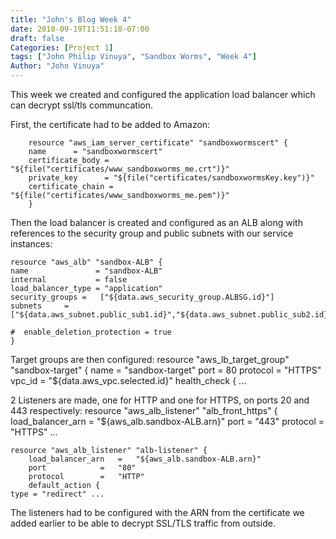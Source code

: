 ```yaml
---
title: "John's Blog Week 4"
date: 2018-09-19T11:51:18-07:00
draft: false
Categories: [Project 1]
tags: ["John Philip Vinuya", "Sandbox Worms", "Week 4"]
Author: "John Vinuya"
---
```

This week we created and configured the application load balancer which can decrypt ssl/tls communcation.

First, the certificate had to be added to Amazon:

		resource "aws_iam_server_certificate" "sandboxwormscert" {
		name      = "sandboxwormscert"
		certificate_body = "${file("certificates/www_sandboxworms_me.crt")}"
		private_key      = "${file("certificates/sandboxwormsKey.key")}"
		certificate_chain = "${file("certificates/www_sandboxworms_me.pem")}"
		}

Then the load balancer is created and configured as an ALB along with references to the security group and public subnets with our service instances:

	resource "aws_alb" "sandbox-ALB" {
	name               = "sandbox-ALB"
	internal           = false
	load_balancer_type = "application"
	security_groups	=	["${data.aws_security_group.ALBSG.id}"]
	subnets		=	["${data.aws_subnet.public_sub1.id}","${data.aws_subnet.public_sub2.id}"]
	
	#  enable_deletion_protection = true
	}

Target groups are then configured:
	resource "aws_lb_target_group" "sandbox-target" {
	name     = "sandbox-target"
	port     = 80
	protocol = "HTTPS"
	vpc_id   = "${data.aws_vpc.selected.id}"
	health_check { ...

2 Listeners are made, one for HTTP and one for HTTPS, on ports 20 and 443 respectively:
	resource "aws_alb_listener" "alb_front_https" {
		load_balancer_arn	=	"${aws_alb.sandbox-ALB.arn}"
		port			=	"443"
		protocol		=	"HTTPS"
		...

	resource "aws_alb_listener" "alb-listener" {
		load_balancer_arn	=	"${aws_alb.sandbox-ALB.arn}"
		port			=	"80"
		protocol		=	"HTTP"
		default_action {
	type = "redirect" ...
 
The listeners had to be configured with the ARN from the certificate we added earlier to be able to decrypt SSL/TLS traffic from outside.  